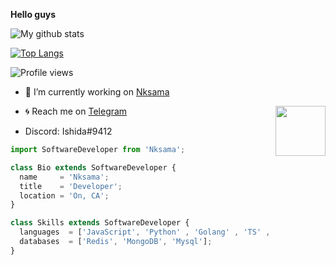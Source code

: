 <b>Hello guys</b>


![My github stats](https://github-readme-stats.vercel.app/api?username=nksama&show_icons=true&theme=radical&hide_title=true)

[![Top Langs](https://github-readme-stats.vercel.app/api/top-langs/?username=Nksamax&hide=dockerfile)](https://github.com/Nksama)


![Profile views](https://gpvc.arturio.dev/nksama)

- 🔭 I’m currently working on [Nksama](https://t.me/Nksamax)



- 🌀 Reach me on [Telegram](https://telegram.dog/nk_guy) <img src = https://i.pinimg.com/originals/25/d2/54/25d254df236c61306bceb86df5f671f1.gif width = 80 align = "right">
- Discord: Ishida#9412


```js
import SoftwareDeveloper from 'Nksama';

class Bio extends SoftwareDeveloper {
  name     = 'Nksama';
  title    = 'Developer';
  location = 'On, CA';
}

class Skills extends SoftwareDeveloper {
  languages  = ['JavaScript', 'Python' , 'Golang' , 'TS' , 'Nodejs' , "Dart"];
  databases  = ['Redis', 'MongoDB', 'Mysql'];
}
```


